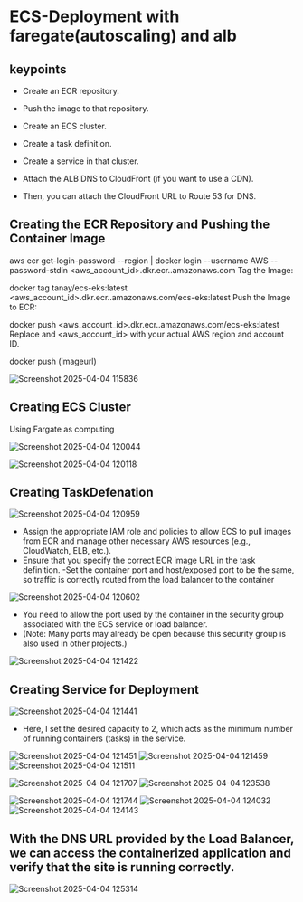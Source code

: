 # ECS-Deployment  with faregate(autoscaling) and alb
## keypoints
- Create an ECR repository.

- Push the image to that repository.

- Create an ECS cluster.

- Create a task definition.

- Create a service in that cluster.

- Attach the ALB DNS to CloudFront (if you want to use a CDN).

- Then, you can attach the CloudFront URL to Route 53 for DNS.


## Creating the ECR Repository and Pushing the Container Image

aws ecr get-login-password --region <your-region> | docker login --username AWS --password-stdin <aws_account_id>.dkr.ecr.<your-region>.amazonaws.com
Tag the Image:


docker tag tanay/ecs-eks:latest <aws_account_id>.dkr.ecr.<your-region>.amazonaws.com/ecs-eks:latest
Push the Image to ECR:


docker push <aws_account_id>.dkr.ecr.<your-region>.amazonaws.com/ecs-eks:latest
Replace <your-region> and <aws_account_id> with your actual AWS region and account ID.

docker push (imageurl)

![Screenshot 2025-04-04 115836](https://github.com/user-attachments/assets/534ed351-a0cb-4661-bdee-c4974f1ffce9)


## Creating ECS Cluster

Using Fargate as computing

![Screenshot 2025-04-04 120044](https://github.com/user-attachments/assets/24b914ca-8810-4cd9-bb76-a5ab63f73cbb)

![Screenshot 2025-04-04 120118](https://github.com/user-attachments/assets/e7501fa6-7989-4a67-8671-58c4aeda6ebd)

## Creating TaskDefenation

![Screenshot 2025-04-04 120959](https://github.com/user-attachments/assets/1baa5585-78a2-45aa-95e6-73ba062bcf2f)

- Assign the appropriate IAM role and policies to allow ECS to pull images from ECR and manage other necessary AWS resources (e.g., CloudWatch, ELB, etc.).
- Ensure that you specify the correct ECR image URL in the task definition.
-Set the container port and host/exposed port to be the same, so traffic is correctly routed from the load balancer to the container

![Screenshot 2025-04-04 120602](https://github.com/user-attachments/assets/f32a0906-883a-49d3-9e0d-67fdcc72a81d)

- You need to allow the port used by the container in the security group associated with the ECS service or load balancer.
- (Note: Many ports may already be open because this security group is also used in other projects.)

![Screenshot 2025-04-04 121422](https://github.com/user-attachments/assets/41646407-4e55-4509-8e4c-49fc8b43f5a4)

## Creating Service for Deployment

![Screenshot 2025-04-04 121441](https://github.com/user-attachments/assets/1f12d704-7b72-465c-bf5e-67d2c4958fd2)

- Here, I set the desired capacity to 2, which acts as the minimum number of running containers (tasks) in the service.

![Screenshot 2025-04-04 121451](https://github.com/user-attachments/assets/32b330e8-4952-4fe4-988d-5bac00701c32)
![Screenshot 2025-04-04 121459](https://github.com/user-attachments/assets/d3586568-49a0-4295-9105-ab65926b06f2)
![Screenshot 2025-04-04 121511](https://github.com/user-attachments/assets/219c9502-1666-4bd9-aaf6-dfe7414c3b56)


![Screenshot 2025-04-04 121707](https://github.com/user-attachments/assets/70df11af-d8f3-4dd7-95ea-b2ba248fad74)
![Screenshot 2025-04-04 123538](https://github.com/user-attachments/assets/d0e0d86f-51e9-497f-bc7e-e76cb862403c)

![Screenshot 2025-04-04 121744](https://github.com/user-attachments/assets/de5a4554-5b98-4c2b-a5ba-e76442f28137)
![Screenshot 2025-04-04 124032](https://github.com/user-attachments/assets/846a0e98-096b-4e8c-9a05-8ad34a338364)
![Screenshot 2025-04-04 124143](https://github.com/user-attachments/assets/f9875cbc-468a-471a-a422-cb1b9bb0d3b5)
## With the DNS URL provided by the Load Balancer, we can access the containerized application and verify that the site is running correctly.
![Screenshot 2025-04-04 125314](https://github.com/user-attachments/assets/07cfc3e0-4d45-4e1d-be1f-50f16888acfe)
